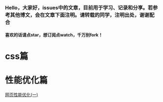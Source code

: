 ### Hello，大家好，issues中的文章，目前用于学习、记录和分享。若参考其他博文，会在文章下面注明。请转载的同学，注明出处，谢谢配合

#### 喜欢的话请点star，想订阅点watch，千万别fork！

# css篇

# 性能优化篇

[网页性能优化(一)](https://github.com/Roe-Tian/roe-article/issues)
